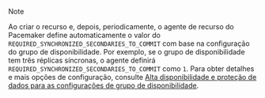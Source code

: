 >[!NOTE]
>Ao criar o recurso e, depois, periodicamente, o agente de recurso do Pacemaker define automaticamente o valor do `REQUIRED_SYNCHRONIZED_SECONDARIES_TO_COMMIT` com base na configuração do grupo de disponibilidade. Por exemplo, se o grupo de disponibilidade tem três réplicas síncronas, o agente definirá `REQUIRED_SYNCHRONIZED_SECONDARIES_TO_COMMIT` como `1`. Para obter detalhes e mais opções de configuração, consulte [Alta disponibilidade e proteção de dados para as configurações de grupo de disponibilidade](..\linux\sql-server-linux-availability-group-ha.md). 